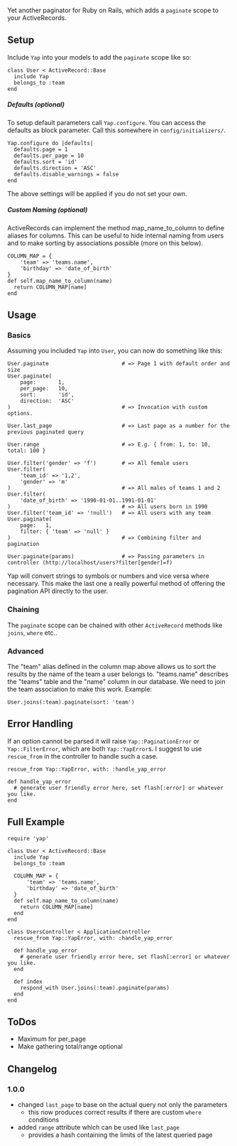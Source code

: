 Yet another paginator for Ruby on Rails, which adds a `paginate` scope to your ActiveRecords.

## Setup

Include `Yap` into your models to add the `paginate` scope like so:

    class User < ActiveRecord::Base
      include Yap
      belongs_to :team
    end

##### Defaults (optional)

To setup default parameters call `Yap.configure`. You can access the defaults as block parameter. Call this somewhere in
`config/initializers/`.

    Yap.configure do |defaults|
      defaults.page = 1
      defaults.per_page = 10
      defaults.sort = 'id'
      defaults.direction = 'ASC'
      defaults.disable_warnings = false
    end

The above settings will be applied if you do not set your own.

##### Custom Naming (optional)

ActiveRecords can implement the method map_name_to_column to define aliases for columns. This can be useful to hide
internal naming from users and to make sorting by associations possible (more on this below).

    COLUMN_MAP = {
        'team' => 'teams.name',
        'birthday' => 'date_of_birth'
    }
    def self.map_name_to_column(name)
      return COLUMN_MAP[name]
    end

## Usage

### Basics

Assuming you included `Yap` into `User`, you can now do something like this:

    User.paginate                       # => Page 1 with default order and size
    User.paginate(
        page:       1,
        per_page:   10,
        sort:       'id',
        direction:  'ASC'
    )                                   # => Invocation with custom options.

    User.last_page                      # => Last page as a number for the previous paginated query

    User.range                          # => E.g. { from: 1, to: 10, total: 100 }

    User.filter('gender' => 'f')        # => All female users
    User.filter(
        'team_id' => '1,2',
        'gender' => 'm'
    )                                   # => All males of teams 1 and 2
    User.filter(
        'date_of_birth' => '1990-01-01..1991-01-01'
    )                                   # => All users born in 1990
    User.filter('team_id' => '!null')   # => All users with any team
    User.paginate(
        page:   1,
        filter: { 'team' => 'null' }
    )                                   # => Combining filter and pagination

    User.paginate(params)               # => Passing parameters in controller (http://localhost/users?filter[gender]=f)

Yap will convert strings to symbols or numbers and vice versa where necessary. This make the last one a really powerful
method of offering the pagination API directly to the user.

### Chaining

The `paginate` scope can be chained with other `ActiveRecord` methods like `joins`, `where` etc..

### Advanced

The "team" alias defined in the column map above allows us to sort the results by the name of the team a user belongs
to. "teams.name" describes the "teams" table and the "name" column in our database. We need to join the team
association to make this work. Example:

    User.joins(:team).paginate(sort: 'team')

## Error Handling

If an option cannot be parsed it will raise `Yap::PaginationError` or `Yap::FilterError`, which are both
`Yap::YapError`s. I suggest to use `rescue_from` in the controller to handle such a case.

    rescue_from Yap::YapError, with: :handle_yap_error

    def handle_yap_error
      # generate user friendly error here, set flash[:error] or whatever you like.
    end

## Full Example

    require 'yap'

    class User < ActiveRecord::Base
      include Yap
      belongs_to :team

      COLUMN_MAP = {
          'team' => 'teams.name',
          'birthday' => 'date_of_birth'
      }
      def self.map_name_to_column(name)
        return COLUMN_MAP[name]
      end
    end

    class UsersController < ApplicationController
      rescue_from Yap::YapError, with: :handle_yap_error

      def handle_yap_error
        # generate user friendly error here, set flash[:error] or whatever you like.
      end

      def index
        respond_with User.joins(:team).paginate(params)
      end
    end

## ToDos

* Maximum for per_page
* Make gathering total/range optional

## Changelog

### 1.0.0

* changed `last_page` to base on the actual query not only the parameters
    * this now produces correct results if there are custom `where` conditions
* added `range` attribute which can be used like `last_page`
    * provides a hash containing the limits of the latest queried page
